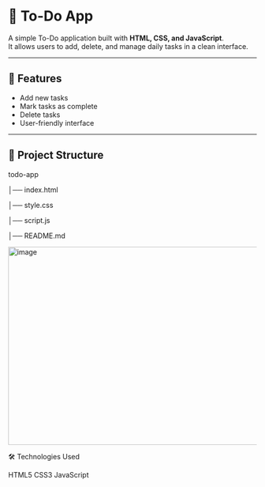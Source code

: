 # 📝 To-Do App

A simple To-Do application built with **HTML, CSS, and JavaScript**.  
It allows users to add, delete, and manage daily tasks in a clean interface.

---

## 🚀 Features
- Add new tasks  
- Mark tasks as complete  
- Delete tasks  
- User-friendly interface  

---

## 📂 Project Structure
todo-app

│── index.html

│── style.css

│── script.js

│── README.md

<img width="568" height="401" alt="image" src="https://github.com/user-attachments/assets/266cbf84-59b1-47af-81df-54501ffc7aaa" />

🛠️ Technologies Used

HTML5
CSS3
JavaScript
